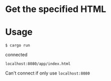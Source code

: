 # Get the specified HTML

# Usage

```shell
$ cargo run
```

connected

```
localhost:8080/app/index.html
```

Can't connect if only use `localhost:8080`
